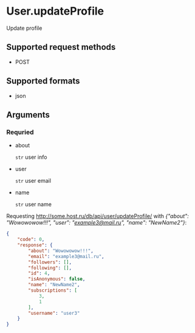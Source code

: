 # User.updateProfile
Update profile

## Supported request methods 
* POST

## Supported formats
* json

## Arguments


### Requried
* about

   ```str``` user info
* user

   ```str``` user email
* name

   ```str``` user name


Requesting http://some.host.ru/db/api/user/updateProfile/ with *{"about": "Wowowowow!!!", "user": "example3@mail.ru", "name": "NewName2"}*:
```json
{
    "code": 0,
    "response": {
        "about": "Wowowowow!!!",
        "email": "example3@mail.ru",
        "followers": [],
        "following": [],
        "id": 4,
        "isAnonymous": false,
        "name": "NewName2",
        "subscriptions": [
            3,
            1
        ],
        "username": "user3"
    }
}
```
